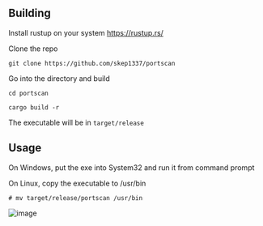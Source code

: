 ## Building

Install rustup on your system https://rustup.rs/

Clone the repo

```git clone https://github.com/skep1337/portscan```

Go into the directory and build

```cd portscan```

```cargo build -r```


The executable will be in ```target/release```

## Usage

On Windows, put the exe into System32 and run it from command prompt

On Linux, copy the executable to /usr/bin

```# mv target/release/portscan /usr/bin```

![image](https://github.com/skep1337/portscan/assets/45910586/4ef08370-d9cb-452a-bb21-f9046e56fc30)
